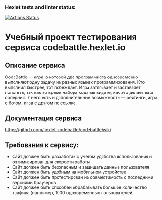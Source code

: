 ### Hexlet tests and linter status:
[![Actions Status](https://github.com/Ja0nix/qa-engineer-project-85/actions/workflows/hexlet-check.yml/badge.svg)](https://github.com/Ja0nix/qa-engineer-project-85/actions)

Учебный проект тестирования сервиса codebattle.hexlet.io
========================================================================================================================================================================


Описание сервиса
----------------

CodeBattle — игра, в которой два программиста одновременно выполняют одну задачу на разных языках программирования. Кто выполнил быстрее, тот побеждает. Игра затягивает и заставляет попотеть, так как во время набора кода вы видите, как это делает ваш соперник.
У него есть и дополнительные возможности — рейтинги, игра с ботом, игра с другом по ссылке. 


Документация сервиса
----------------
https://github.com/hexlet-codebattle/codebattle/wiki


Требования к сервису:
----------------

* Сайт должен быть разработан с учетом удобства использования и оптимизирован для скорости работы
* Сайт должен быть безопасным и защищать данные пользователя
* Сайт должен быть удобным на мобильном устройстве
* Сайт должен быть протестирован на совместимость с последними версиями браузеров
* Сайт должен быть способен обрабатывать большое количество трафика (например, 1000 одновременных пользователей)
